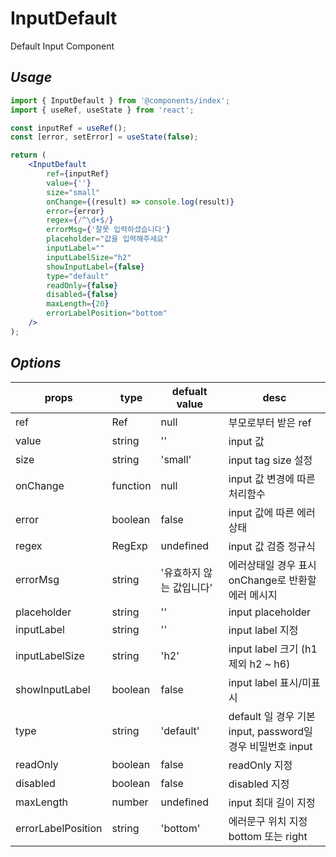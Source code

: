 # InputDefault

Default Input Component

## _Usage_

```jsx
import { InputDefault } from '@components/index';
import { useRef, useState } from 'react';

const inputRef = useRef();
const [error, setError] = useState(false);

return (
	<InputDefault
		ref={inputRef}
		value={''}
		size="small"
		onChange={(result) => console.log(result)}
		error={error}
		regex={/^\d+$/}
		errorMsg={'잘못 입력하셨습니다'}
		placeholder="값을 입력해주세요"
		inputLabel=""
		inputLabelSize="h2"
		showInputLabel={false}
		type="default"
		readOnly={false}
		disabled={false}
		maxLength={20}
		errorLabelPosition="bottom"
	/>
);
```

## _Options_

| props              | type     | defualt value            | desc                                                       |
| ------------------ | -------- | ------------------------ | ---------------------------------------------------------- |
| ref                | Ref      | null                     | 부모로부터 받은 ref                                        |
| value              | string   | ''                       | input 값                                                   |
| size               | string   | 'small'                  | input tag size 설정                                        |
| onChange           | function | null                     | input 값 변경에 따른 처리함수                              |
| error              | boolean  | false                    | input 값에 따른 에러상태                                   |
| regex              | RegExp   | undefined                | input 값 검증 정규식                                       |
| errorMsg           | string   | '유효하지 않는 값입니다' | 에러상태일 경우 표시 onChange로 반환할 에러 메시지         |
| placeholder        | string   | ''                       | input placeholder                                          |
| inputLabel         | string   | ''                       | input label 지정                                           |
| inputLabelSize     | string   | 'h2'                     | input label 크기 (h1 제외 h2 ~ h6)                         |
| showInputLabel     | boolean  | false                    | input label 표시/미표시                                    |
| type               | string   | 'default'                | default 일 경우 기본 input, password일 경우 비밀번호 input |
| readOnly           | boolean  | false                    | readOnly 지정                                              |
| disabled           | boolean  | false                    | disabled 지정                                              |
| maxLength          | number   | undefined                | input 최대 길이 지정                                       |
| errorLabelPosition | string   | 'bottom'                 | 에러문구 위치 지정 bottom 또는 right                       |
